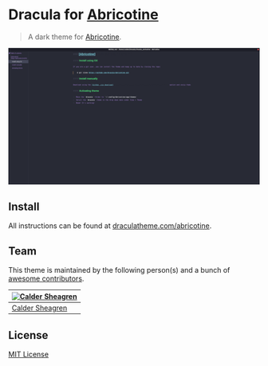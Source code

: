 # Dracula for [Abricotine](https://abricotine.brrd.fr/)

> A dark theme for [Abricotine](https://abricotine.brrd.fr/).

![Screenshot](./screenshot.png)

## Install

All instructions can be found at [draculatheme.com/abricotine](https://draculatheme.com/abricotine).

## Team

This theme is maintained by the following person(s) and a bunch of [awesome contributors](https://github.com/dracula/template/graphs/contributors).

[![Calder Sheagren](https://github.com/calderds.png?size=100)](https://github.com/calderds) |
--- |
[Calder Sheagren](https://github.com/calderds) |

## License

[MIT License](./LICENSE)
